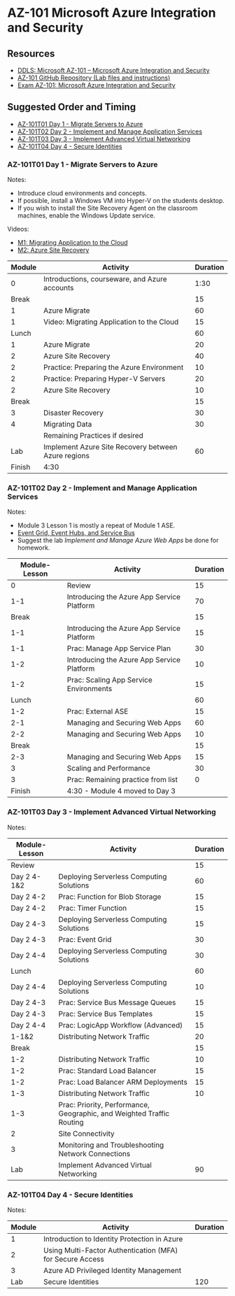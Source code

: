 # AZ-101 Microsoft Azure Integration and Security

## Resources

* [DDLS: Microsoft AZ-101 – Microsoft Azure Integration and Security](https://www.ddls.com.au/courses/microsoft/azure/microsoft-az-101-azure-integration-and-security/)
* [AZ-101 GitHub Repository (Lab files and instructions)](https://github.com/MicrosoftLearning/AZ-101-MicrosoftAzureIntegrationandSecurity)
* [Exam AZ-101: Microsoft Azure Integration and Security](https://www.microsoft.com/en-us/learning/exam-az-101.aspx)

## Suggested Order and Timing

* [AZ-101T01 Day 1 - Migrate Servers to Azure](#day1)
* [AZ-101T02 Day 2 - Implement and Manage Application Services](#day2)
* [AZ-101T03 Day 3 - Implement Advanced Virtual Networking](#day3)
* [AZ-101T04 Day 4 - Secure Identities](#day4)

<a id="day1"></a>
### AZ-101T01 Day 1 - Migrate Servers to Azure

Notes:

* Introduce cloud environments and concepts.
* If possible, install a Windows VM into Hyper-V on the students desktop.
* If you wish to install the Site Recovery Agent on the classroom machines, enable the Windows Update service.

Videos:

* [M1: Migrating Application to the Cloud](https://www.youtube.com/watch?v=qtRwJUhniAg)
* [M2: Azure Site Recovery](https://channel9.msdn.com/Shows/Azure-Friday/Azure-Site-Recovery/player)

|Module|Activity|Duration|
|-|-|-|
|0|Introductions, courseware, and Azure accounts|1:30|
|Break||15|
|1|Azure Migrate|60|
|1|Video: Migrating Application to the Cloud|15|
|Lunch||60|
|1|Azure Migrate|20|
|2|Azure Site Recovery|40|
|2|Practice: Preparing the Azure Environment|10|
|2|Practice: Preparing Hyper-V Servers|20|
|2|Azure Site Recovery|10|
|Break||15|
|3|Disaster Recovery|30|
|4|Migrating Data|30|
||Remaining Practices if desired||
|Lab|Implement Azure Site Recovery between Azure regions|60|
|Finish|4:30||

<a id="day2"></a>
### AZ-101T02 Day 2 - Implement and Manage Application Services

Notes:

* Module 3 Lesson 1 is mostly a repeat of Module 1 ASE.
* [Event Grid, Event Hubs, and Service Bus](https://docs.microsoft.com/en-us/azure/event-grid/compare-messaging-services)
* Suggest the lab _Implement and Manage Azure Web Apps_ be done for homework.


|Module-Lesson|Activity|Duration|
|-|-|-|
|0|Review|15|
|1-1|Introducing the Azure App Service Platform|70|
|Break||15|
|1-1|Introducing the Azure App Service Platform|15|
|1-1|Prac: Manage App Service Plan|30|
|1-2|Introducing the Azure App Service Platform|10|
|1-2|Prac: Scaling App Service Environments|15|
|Lunch||60|
|1-2|Prac: External ASE|15|
|2-1|Managing and Securing Web Apps|60|
|2-2|Managing and Securing Web Apps|10|
|Break||15|
|2-3|Managing and Securing Web Apps|15|
|3|Scaling and Performance|30|
|3|Prac: Remaining practice from list|0|
|Finish|4:30 - Module 4 moved to Day 3||

<a id="day3"></a>
### AZ-101T03 Day 3 - Implement Advanced Virtual Networking

Notes:

|Module-Lesson|Activity|Duration|
|-|-|-|
|Review||15|
|Day 2 4-1&2|Deploying Serverless Computing Solutions|60|
|Day 2 4-2|Prac: Function for Blob Storage|15|
|Day 2 4-2|Prac: Timer Function|15|
|Day 2 4-3|Deploying Serverless Computing Solutions|15|
|Day 2 4-3|Prac: Event Grid|30|
|Day 2 4-4|Deploying Serverless Computing Solutions|30|
|Lunch||60|
|Day 2 4-4|Deploying Serverless Computing Solutions|10|
|Day 2 4-3|Prac: Service Bus Message Queues|15|
|Day 2 4-3|Prac: Service Bus Templates|15|
|Day 2 4-4|Prac: LogicApp Workflow (Advanced)|15|
|1-1&2|Distributing Network Traffic|20|
|Break||15|
|1-2|Distributing Network Traffic|10|
|1-2|Prac: Standard Load Balancer|15|
|1-2|Prac: Load Balancer ARM Deployments|15|
|1-3|Distributing Network Traffic|10|
|1-3|Prac: Priority, Performance, Geographic, and Weighted Traffic Routing||
|2|Site Connectivity||
|3|Monitoring and Troubleshooting Network Connections||
|Lab|Implement Advanced Virtual Networking|90|


<a id="day4"></a>
### AZ-101T04 Day 4 - Secure Identities

Notes:

|Module|Activity|Duration|
|-|-|-|
|1|Introduction to Identity Protection in Azure||
|2|Using Multi-Factor Authentication (MFA) for Secure Access||
|3|Azure AD Privileged Identity Management||
|Lab|Secure Identities|120|

